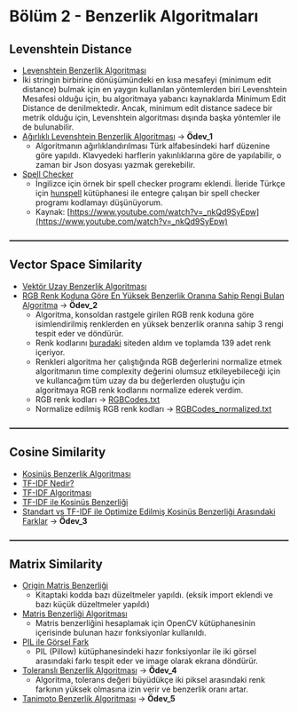 # Bölüm 2 - Benzerlik Algoritmaları
## Levenshtein Distance
+ [Levenshtein Benzerlik Algoritması](https://github.com/enesmanan/turkce-kitaplar/blob/main/Projelerle%20Yapay%20Zeka/Benzerlik_Algoritmalar%C4%B1/levenshtein_distance.py)
+ İki stringin birbirine dönüşümündeki en kısa mesafeyi (minimum edit distance) bulmak için en yaygın kullanılan yöntemlerden biri Levenshtein Mesafesi olduğu için, bu algoritmaya yabancı kaynaklarda Minimum Edit Distance de denilmektedir. Ancak, minimum edit distance sadece bir metrik olduğu için, Levenshtein algoritması dışında başka yöntemler ile de bulunabilir.
+ [Ağırlıklı Levenshtein Benzerlik Algoritması](https://github.com/enesmanan/turkce-kitaplar/blob/main/Projelerle%20Yapay%20Zeka/Benzerlik_Algoritmalar%C4%B1/weighted_levenshtein_distance.py) $\to$ **Ödev_1**
  + Algoritmanın ağırlıklandırılması Türk alfabesindeki harf düzenine göre yapıldı. Klavyedeki harflerin yakınlıklarına göre de yapılabilir, o zaman bir Json dosyası yazmak gerekebilir.
+ [Spell Checker](https://github.com/enesmanan/turkce-kitaplar/blob/main/Projelerle%20Yapay%20Zeka/Benzerlik_Algoritmalar%C4%B1/spell_checker.py)
  + İngilizce için örnek bir spell checker programı eklendi. İleride Türkçe için [hunspell](https://github.com/hunspell/hunspell) kütüphanesi ile entegre çalışan bir spell checker programı kodlamayı düşünüyorum.
  + Kaynak: [https://www.youtube.com/watch?v=_nkQd9SyEpw](https://www.youtube.com/watch?v=_nkQd9SyEpw)
  
<hr style='border: 0.5px solid gray; margin: 25px 0;'>

## Vector Space Similarity
+ [Vektör Uzay Benzerlik Algoritması](https://github.com/enesmanan/turkce-kitaplar/blob/main/Projelerle%20Yapay%20Zeka/Benzerlik_Algoritmalar%C4%B1/vector_similarity.py)
+ [RGB Renk Koduna Göre En Yüksek Benzerlik Oranına Sahip Rengi Bulan Algoritma](https://github.com/enesmanan/turkce-kitaplar/blob/main/Projelerle%20Yapay%20Zeka/Benzerlik_Algoritmalar%C4%B1/rgb_similarity.py)  $\to$ **Ödev_2**
  + Algoritma, konsoldan rastgele girilen RGB renk koduna göre isimlendirilmiş renklerden en yüksek benzerlik oranına sahip 3 rengi tespit eder ve döndürür.
  + Renk kodlarını [buradaki](https://www.rapidtables.com/web/color/RGB_Color.html) siteden aldım ve toplamda 139 adet renk içeriyor.
  + Renkleri algoritma her çalıştığında RGB değerlerini normalize etmek algoritmanın time complexity değerini olumsuz etkileyebileceği için ve kullancağım tüm uzay da bu değerlerden oluştuğu için algoritmaya RGB renk kodlarını normalize ederek verdim.
  + RGB renk kodları $\to$ [RGBCodes.txt](https://github.com/enesmanan/turkce-kitaplar/blob/main/Projelerle%20Yapay%20Zeka/Benzerlik_Algoritmalar%C4%B1/RGBCodes.txt)
  + Normalize edilmiş RGB renk kodları $\to$ [RGBCodes_normalized.txt](https://github.com/enesmanan/turkce-kitaplar/blob/main/Projelerle%20Yapay%20Zeka/Benzerlik_Algoritmalar%C4%B1/RGBCodes_normalized.txt)

<hr style='border: 0.5px solid gray; margin: 25px 0;'>

## Cosine Similarity
+ [Kosinüs Benzerlik Algoritması](https://github.com/enesmanan/turkce-kitaplar/blob/main/Projelerle%20Yapay%20Zeka/Benzerlik_Algoritmalar%C4%B1/cosine_similarity.py)
+ [TF-IDF Nedir?](https://github.com/enesmanan/turkce-kitaplar/blob/main/Projelerle%20Yapay%20Zeka/Benzerlik_Algoritmalar%C4%B1/TF-IDF.ipynb)
+ [TF-IDF Algoritması](https://github.com/enesmanan/turkce-kitaplar/blob/main/Projelerle%20Yapay%20Zeka/Benzerlik_Algoritmalar%C4%B1/tf_idf.py)
+ [TF-IDF ile Kosinüs Benzerliği](https://github.com/enesmanan/turkce-kitaplar/blob/main/Projelerle%20Yapay%20Zeka/Benzerlik_Algoritmalar%C4%B1/cosine_similarity_tf_idf.py)
+ [Standart vs TF-IDF  ile Optimize Edilmiş Kosinüs Benzerliği Arasındaki Farklar](https://github.com/enesmanan/turkce-kitaplar/blob/main/Projelerle%20Yapay%20Zeka/Benzerlik_Algoritmalar%C4%B1/kosinusBenzerligiFark.md) $\to$ **Ödev_3**

<hr style='border: 0.5px solid gray; margin: 25px 0;'>

## Matrix Similarity
+ [Origin Matris Benzerliği](https://github.com/enesmanan/turkce-kitaplar/blob/main/Projelerle%20Yapay%20Zeka/Benzerlik_Algoritmalar%C4%B1/origin_matrix_similarity.py)
  + Kitaptaki kodda bazı düzeltmeler yapıldı. (eksik import eklendi ve bazı küçük düzeltmeler yapıldı)
+ [Matris Benzerliği Algoritması](https://github.com/enesmanan/turkce-kitaplar/blob/main/Projelerle%20Yapay%20Zeka/Benzerlik_Algoritmalar%C4%B1/matrix_similarity.py)
  + Matris benzerliğini hesaplamak için OpenCV kütüphanesinin içerisinde bulunan hazır fonksiyonlar kullanıldı. 
+ [PIL ile Görsel Fark](https://github.com/enesmanan/turkce-kitaplar/blob/main/Projelerle%20Yapay%20Zeka/Benzerlik_Algoritmalar%C4%B1/gorsel_fark.py)
  + PIL (Pillow) kütüphanesindeki hazır fonksiyonlar ile iki görsel arasındaki farkı tespit eder ve image olarak ekrana döndürür.
+ [Toleranslı Benzerlik Algoritması](https://github.com/enesmanan/turkce-kitaplar/blob/main/Projelerle%20Yapay%20Zeka/Benzerlik_Algoritmalar%C4%B1/tolerant_similarity.py)  $\to$ **Ödev_4**
  + Algoritma, tolerans değeri büyüdükçe iki piksel arasındaki renk farkının yüksek olmasına izin verir ve benzerlik oranı artar.
+ [Tanimoto Benzerlik Algoritması]() $\to$ **Ödev_5**
